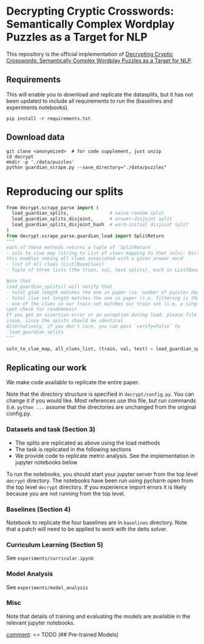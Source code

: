 [comment]: <> (adapted from https://github.com/paperswithcode/releasing-research-code)

# Decrypting Cryptic Crosswords: Semantically Complex Wordplay Puzzles as a Target for NLP

This repository is the official implementation of 
[Decrypting Cryptic Crosswords: Semantically Complex Wordplay 
Puzzles as a Target for NLP](https://arxiv.org/abs/2104.08620). 

[comment]: <> (>📋  todo Optional: include a graphic explaining your approach/main result, bibtex entry, link to demos, blog posts and tutorials)

## Requirements

This will enable you to download and replicate the datasplits, but it has not been updated
to include all requirements to run the (baselines and experiments notebooks).
```setup
pip install -r requirements.txt
```

## Download data
```setup
git clone <anonymized>  # for code supplement, just unzip
cd decrypt
mkdir -p './data/puzzles'
python guardian_scrape.py --save_directory="./data/puzzles"
```

# Reproducing our splits
```python
from decrypt.scrape_parse import (
  load_guardian_splits,               # naive random split
  load_guardian_splits_disjoint,      # answer-disjoint split
  load_guardian_splits_disjoint_hash  # word-initial disjoint split
)
from decrypt.scrape_parse.guardian_load import SplitReturn
"""
each of these methods returns a tuple of `SplitReturn`
- soln to clue map (string to List of clues mapping to that soln): Dict[str, List[BaseClue]
this enables seeing all clues associated with a given answer word
- list of all clues (List[BaseClue])
- Tuple of three lists (the train, val, test splits), each is List[BaseClue]

Note that
load_guardian_splits() will verify that
- total glob length matches the one in paper (ie. number of puzzles downloaded matches)
- total clue set length matches the one in paper (i.e. filtering is the same)
- one of the clues in our train set matches our train set (i.e. a single clue
spot check for randomness)
If you get an assertion error or an exception during load, please file an
issue, since the splits should be identical
Alternatively, if you don't care, you can pass `verify=False` to
`load_guardian_splits`
"""

soln_to_clue_map, all_clues_list, (train, val, test) = load_guardian_splits("./puzzles")
```

## Replicating our work
We make code available to replicate the entire paper. 

Note that the directory structure is specified in `decrypt/config.py`. You can change it if you would like.
Most references use this file, but run commands (i.e. `python ...` assume that the directories are unchanged
from the original config.py.

### Datasets and task (Section 3)
- The splits are replicated as above using the load methods
- The task is replicated in the following sections
- We provide code to replicate metric analysis. See the implementation in jupyter notebooks below

To run the notebooks, you should start your jupyter server from the top level `decrypt` directory.
The notebooks have been run using pycharm open from the top level `decrypt` directory.
If you experience import errors it is likely because you are not running from the top level.

### Baselines (Section 4)
Notebook to replicate the four baselines are in `baselines` directory.
Note that a patch will need to be applied to work with the deits solver.


### Curriculum Learning (Section 5) 
See `experiments/curricular.ipynb`

### Model Analysis
See `experiments/model_analysis`


### Misc
Note that details of training and evaluating the models are available in the relevant jupyter
notebooks.

[comment]: <> TODO  (## Pre-trained Models)

[comment]: <> (You can download pretrained models here:)

[comment]: <> (- [My awesome model]&#40;https://drive.google.com/mymodel.pth&#41; trained on ImageNet using parameters x,y,z. )

[comment]: <> (>📋  Give a link to where/how the pretrained models can be downloaded and how they were trained &#40;if applicable&#41;.  Alternatively you can have an additional column in your results table with a link to the models.)

[comment]: <> (## Results)

[comment]: <> (Our model achieves the following performance on :)

[comment]: <> (### [Image Classification on ImageNet]&#40;https://paperswithcode.com/sota/image-classification-on-imagenet&#41;)

[comment]: <> (| Model name         | Top 1 Accuracy  | Top 5 Accuracy |)

[comment]: <> (| ------------------ |---------------- | -------------- |)

[comment]: <> (| My awesome model   |     85%         |      95%       |)

[comment]: <> (>📋  Include a table of results from your paper, and link back to the leaderboard for clarity and context. If your main result is a figure, include that figure and link to the command or notebook to reproduce it. )


[comment]: <> (## Contributing)

[comment]: <> (>📋  Pick a licence and describe how to contribute to your code repository. )


